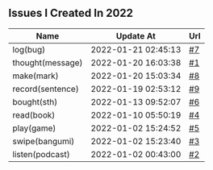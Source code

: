 ## Issues I Created In 2022

| Name | Update At | Url |
| ---- | ---- | ---- |
| log(bug) | 2022-01-21 02:45:13 | [#7](https://github.com/bGZoCg/2022/issues/7) |
| thought(message) | 2022-01-20 16:03:38 | [#1](https://github.com/bGZoCg/2022/issues/1) |
| make(mark) | 2022-01-20 15:03:34 | [#8](https://github.com/bGZoCg/2022/issues/8) |
| record(sentence) | 2022-01-19 02:53:12 | [#9](https://github.com/bGZoCg/2022/issues/9) |
| bought(sth) | 2022-01-13 09:52:07 | [#6](https://github.com/bGZoCg/2022/issues/6) |
| read(book) | 2022-01-10 05:50:19 | [#4](https://github.com/bGZoCg/2022/issues/4) |
| play(game) | 2022-01-02 15:24:52 | [#5](https://github.com/bGZoCg/2022/issues/5) |
| swipe(bangumi) | 2022-01-02 15:23:40 | [#3](https://github.com/bGZoCg/2022/issues/3) |
| listen(podcast) | 2022-01-02 00:43:00 | [#2](https://github.com/bGZoCg/2022/issues/2) |
